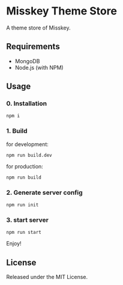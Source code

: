 # Misskey Theme Store
A theme store of Misskey.  

## Requirements
- MongoDB
- Node.js (with NPM)

## Usage
### 0. Installation
`npm i`

### 1. Build
for development:

`npm run build.dev`

for production:

`npm run build`

### 2. Generate server config
`npm run init`

### 3. start server
`npm run start`

Enjoy!

## License
Released under the MIT License.  
